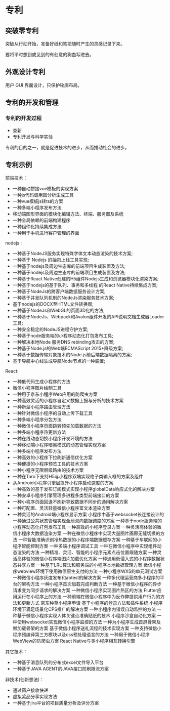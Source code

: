 # 专利

## 突破零专利

突破从行动开始，准备好纸和笔把随时产生的灵感记录下来。

要将平时想到或见到的有创意的狗血写进去。

## 外观设计专利

用户 GUI 界面设计，只保护轮廓布局。

## 专利的开发和管理

### 专利的开发过程

- 查新
- 专利开发与科学实验
  
专利的目的之一，就是促进技术的进步，从而推动社会的进步。

## 专利示例

前端技术：

- 一种自动拼接vue模板的实现方案
- 一种js代码调用图分析生成工具
- 一种vue模板js转ts的方案
- 一种多端小程序发布方法
- 移动端图形界面的模块化编辑方法、终端、服务器及系统
- 一种全局依赖的前端构建程序
- 一种组件化持续集成方法
- 一种用于手机进行客户管理的界面

nodejs :

- 一种基于NodeJS服务实现特殊字体文本动态渲染的技术方案;
- 一种基于  Nodejs  的抽包上线工具实现;
- 一种基于nodejs及周边生态库的前端项目生成装置及方法;
- 一种基于nodejs及周边生态库的前端项目生成装置及方法;
- 一种基于React  Native创建的H5组件Nodejs生成和浏览器模块化渲染方案;
- 一种基于nodejs的基于队列、事务和多线程  的React  Native持续集成方案;
- 一种基于NodeJs的跨客户端数据服务设计方案;
- 一种基于并发队列机制的NodeJs渲染服务技术方案;
- 基于nodejs的DOCX至HTML文件转换器;
- 一种基于NodeJs和WebGL的页面3D化的方法;
- 一种基于NodeJs、Webpack和Avalon组件开发的API说明文档生成器Loader工具;
- 一种安全稳定的NodeJS进程守护方案;
- 一种基于node服务端的小程序动态化打包发布工具;
- 一种解决本地Node  服务DNS  rebinding攻击的方案;
- 一种基于Node.js的Web端ECMAScript  2015+降级方案;
- 一种基于数据传输对象技术的Node.js前后端数据隔离的方案;
- 基于导航中心线生成导航Node节点的一种装置;

React: 

- 一种低代码生成小程序的方法
- 微信小程序图片绘制工具
- 一种用于京东小程序Web应用的防爬虫方案
- 一种高效灵活的小程序自定义数据上报与分析的技术方案
- 一种新型小程序路由管理方法
- 一种针对微信小程序的自动上传下载工具
- 一种多端小程序分包方法
- 一种微信小程序页面跳转预先加载数据的方法
- 一种多端小程序热更新方法
- 一种在线动态切换小程序开发环境的方法
- 一种移动端小程序暗黑模式的动态管理实现方案
- 一种多端小程序发布方法
- 一种高效的小程序下拉刷新通信优化方案
- 一种便捷的小程序预览工具的技术方案
- 一种小程序无限层级路由的技术方案
- 一种在Taro下支持H5与小程序双端实现格子类输入框的方案及组件
- 从Android小程序引擎层提升小程序启动速度的方案
- 一种高效的基于发布订阅模式实现小程序globalData响应式化的解决方案
- 一种安卓小程序引擎管理多进程多类型前端接口的方案
- 一种小程序页面回退不刷新导致数据不同步的通用解决方案
- 一种可配置、灵活轻量微信小程序富文本渲染方案
- 一种灵活的Android端小程序显示方案
小程序中基于websocket长连接设计的一种通过公共状态管理实现全局双向数据调度的方案
一种基于node服务端的小程序动态化打包发布工具
一种高效的小程序登录方案
一种灵活高体验的微信小程序大数据渲染方案
一种在微信小程序中实现大量图片画廊无缝切换的方法
一种智能准确识别冷热数据的小程序端数据缓存方案
一种基于车联网的小程序智能控制方案
一种多端小程序调试工具
一种在微信小程序中实现组件动态渲染的方法
一种精准、灵活、智能的小程序元素点击位置跟随方案
一种灵活高体验的微信小程序端图片加载优化方案
一种通用低侵入式的小程序数据状态共享方案
一种基于LRU算法和服务端的小程序本地数据管理方案
微信小程序webview环境下使用微信原生支付的方法
一种小程序WXS的单元测试方案
一种微信小程序灰度发布和abtest的解决方案
一种多代理运营商多小程序的平台的架构方法
一种小程序首次加载完成判断方法
一种基于微信小程序的异步请求变为同步请求的解决方案
 一种微信小程序实现图片热区的方法
Flutter应用运行在小程序上的方法
一种前端在微信小程序中为反作弊提供用户行为的方法和更新方式
京东种草小程序申请
基于小程序的登录方法和插件系统
小程序环境下满足场景化CPS推广的解决方案
一种小程序内错误自动监控的方法
一种基于微信小程序实现人体关键点准确贴纸的技术
小程序沙盒自动化方案
一种使用websocket实现微信小程序监控的方法
一种为小程序生成首屏骨架及懒加载骨架的方案
基于微信小程序送礼流程的技术实现方案
一种支持微信小程序预编译第三方模块以及css预处理语言的方法
一种用于微信小程序WebView的防爬虫方案
React Native与类小程序相互转换引擎

其它技术：

- 一种基于消息队列的分布式excel文件导入平台
- 一种基于JAVA AGENT的JAVA接口防刷限流方案

非技术(创新想法)：

- 通过窗户接收快递
- 虚拟奖品分享实现方法
- 一种基于jira平台的项目质量分析及评分方案
